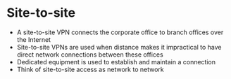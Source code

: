 
# Site-to-site
- A site-to-site VPN connects the corporate office to branch offices over the Internet
- Site-to-site VPNs are used when distance makes it impractical to have direct network connections between these offices
- Dedicated equipment is used to establish and maintain a connection
- Think of site-to-site access as network to network
